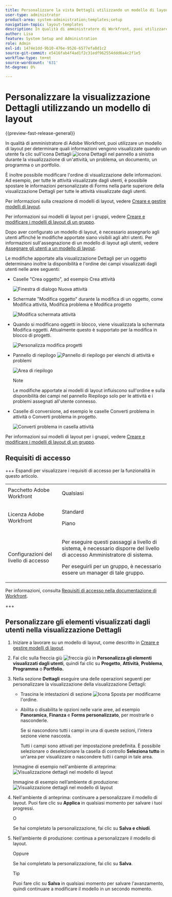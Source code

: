 ```yaml
---
title: Personalizzare la vista Dettagli utilizzando un modello di layout
user-type: administrator
product-area: system-administration;templates;setup
navigation-topic: layout-templates
description: In qualità di amministratore di Workfront, puoi utilizzare un modello di layout per determinare quali informazioni vengono visualizzate quando un utente seleziona la sezione Dettagli nel pannello a sinistra durante la visualizzazione di un’attività, un problema, un documento, un programma o un portfolio.
author: Lisa
feature: System Setup and Administration
role: Admin
exl-id: 1474e1dd-9b10-476e-9526-6577efa8d1c2
source-git-commit: e5416fab4f4ad1f2c31edf962554ddd6a4c2f1e5
workflow-type: tm+mt
source-wordcount: '631'
ht-degree: 0%

---
```


# Personalizzare la visualizzazione Dettagli utilizzando un modello di layout

{{preview-fast-release-general}}

In qualità di amministratore di Adobe Workfront, puoi utilizzare un modello di layout per determinare quali informazioni vengono visualizzate quando un utente fa clic sull&#39;icona Dettagli ![icona Dettagli](assets/project-details-icon.png) nel pannello a sinistra durante la visualizzazione di un&#39;attività, un problema, un documento, un programma o un portfolio.

<!--
or billing record
-->

È inoltre possibile modificare l&#39;ordine di visualizzazione delle informazioni. Ad esempio, per tutte le attività visualizzate dagli utenti, è possibile spostare le informazioni personalizzate di Forms nella parte superiore della visualizzazione Dettagli per tutte le attività visualizzate dagli utenti.

Per informazioni sulla creazione di modelli di layout, vedere [Creare e gestire modelli di layout](../use-layout-templates/create-and-manage-layout-templates.md).

Per informazioni sui modelli di layout per i gruppi, vedere [Creare e modificare i modelli di layout di un gruppo](../../../administration-and-setup/manage-groups/work-with-group-objects/create-and-modify-a-groups-layout-templates.md).

Dopo aver configurato un modello di layout, è necessario assegnarlo agli utenti affinché le modifiche apportate siano visibili agli altri utenti. Per informazioni sull&#39;assegnazione di un modello di layout agli utenti, vedere [Assegnare gli utenti a un modello di layout](../use-layout-templates/assign-users-to-layout-template.md).

Le modifiche apportate alla visualizzazione Dettagli per un oggetto determinano inoltre la disponibilità e l&#39;ordine dei campi visualizzati dagli utenti nelle aree seguenti:


* Caselle &quot;Crea oggetto&quot;, ad esempio Crea attività

  ![Finestra di dialogo Nuova attività](assets/new-task-dialog.png)


* Schermate &quot;Modifica oggetto&quot; durante la modifica di un oggetto, come Modifica attività, Modifica problema e Modifica progetto

  ![Modifica schermata attività](assets/edit-task-screen.png)


* Quando si modificano oggetti in blocco, viene visualizzata la schermata Modifica oggetti. Attualmente questo è supportato per la modifica in blocco di progetti.

  ![Personalizza modifica progetti](assets/customize-edit-projects-in-bulk-box-with-layout-template.png)


* Pannello di riepilogo ![Pannello di riepilogo](assets/summary-panel-icon.png) per elenchi di attività e problemi

  ![Area di riepilogo](assets/summary-area.png)

  >[!NOTE]
  >
  >Le modifiche apportate ai modelli di layout influiscono sull&#39;ordine e sulla disponibilità dei campi nel pannello Riepilogo solo per le attività e i problemi assegnati all&#39;utente connesso.

* Caselle di conversione, ad esempio le caselle Converti problema in attività o Converti problema in progetto.

  ![Converti problema in casella attività](assets/convert-issue-to-task-box.png)

Per informazioni sui modelli di layout per i gruppi, vedere [Creare e modificare i modelli di layout di un gruppo](../../../administration-and-setup/manage-groups/work-with-group-objects/create-and-modify-a-groups-layout-templates.md).

## Requisiti di accesso

+++ Espandi per visualizzare i requisiti di accesso per la funzionalità in questo articolo.

<table style="table-layout:auto"> 
 <col> 
 <col> 
 <tbody> 
  <tr> 
   <td>Pacchetto Adobe Workfront</td> 
   <td><p>Qualsiasi</p></td> 
  </tr> 
  <tr> 
   <td>Licenza Adobe Workfront</td> 
   <td><p>Standard</p>
       <p>Piano</p></td>
  </tr> 
  </tr> 
  <tr> 
   <td>Configurazioni del livello di accesso</td> 
   <td> <p>Per eseguire questi passaggi a livello di sistema, è necessario disporre del livello di accesso Amministratore di sistema.</p>
        <p>Per eseguirli per un gruppo, è necessario essere un manager di tale gruppo.</p> </td> 
  </tr> 
 </tbody> 
</table>

Per informazioni, consulta [Requisiti di accesso nella documentazione di Workfront](/help/quicksilver/administration-and-setup/add-users/access-levels-and-object-permissions/access-level-requirements-in-documentation.md).

+++

## Personalizzare gli elementi visualizzati dagli utenti nella visualizzazione Dettagli

1. Iniziare a lavorare su un modello di layout, come descritto in [Creare e gestire modelli di layout](../../../administration-and-setup/customize-workfront/use-layout-templates/create-and-manage-layout-templates.md).
1. Fai clic sulla freccia giù ![freccia giù](assets/dropdown-arrow-12x12.png) in **Personalizza gli elementi visualizzati dagli utenti**, quindi fai clic su **Progetto**, **Attività**, **Problema**, **Programma** o **Portfolio.**<!--, or billing record-->
1. Nella sezione **Dettagli** eseguire una delle operazioni seguenti per personalizzare la visualizzazione della visualizzazione Dettagli:

   * Trascina le intestazioni di sezione ![Icona Sposta](assets/move-icon---dots.png) per modificarne l&#39;ordine.
   * Abilita o disabilita le opzioni nelle varie aree, ad esempio **Panoramica**, **Finanza** e **Forms personalizzato**, per mostrarle o nasconderle.

     Se si nascondono tutti i campi in una di queste sezioni, l&#39;intera sezione viene nascosta.

     Tutti i campi sono attivati per impostazione predefinita. È possibile selezionare o deselezionare la casella di controllo **Seleziona tutto** in un&#39;area per visualizzare o nascondere tutti i campi in tale area.

   <span class="preview">Immagine di esempio nell&#39;ambiente di anteprima:</span>
   ![Visualizzazione dettagli nel modello di layout](assets/layout-template-details-view-updated-save-buttons.png)

   Immagine di esempio nell’ambiente di produzione:
   ![Visualizzazione dettagli nel modello di layout](assets/layout-template-details-view.png)

1. <span class="preview">Nell&#39;ambiente di anteprima: continuare a personalizzare il modello di layout. Puoi fare clic su **Applica** in qualsiasi momento per salvare i tuoi progressi.</span>

   <span class="preview">O</span>

   <span class="preview">Se hai completato la personalizzazione, fai clic su **Salva e chiudi**.</span>

1. Nell’ambiente di produzione: continua a personalizzare il modello di layout.

   Oppure

   Se hai completato la personalizzazione, fai clic su **Salva**.

   >[!TIP]
   >
   >Puoi fare clic su **Salva** in qualsiasi momento per salvare l&#39;avanzamento, quindi continuare a modificare il modello in un secondo momento.
